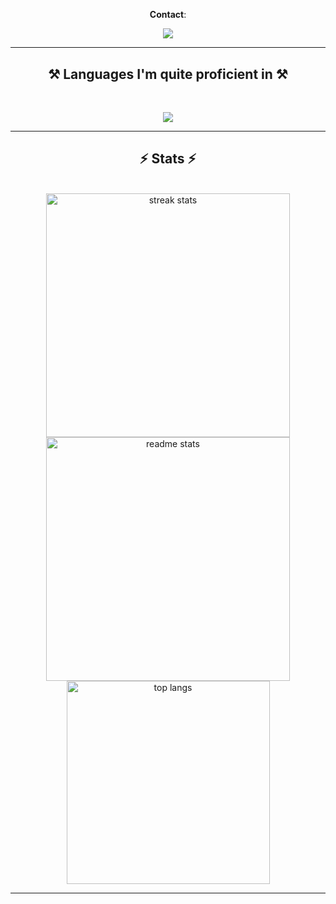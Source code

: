 
<h1 align="center">

</h1>

<br/>

<div align="center">

 **Contact**:
 
 </div>
 
<div align="center"> 
  <a href="mailto:douglasrico807@gmail.com">
    <img src="https://img.shields.io/badge/Gmail-333333?style=for-the-badge&logo=gmail&logoColor=red" />

  </a>
</div>

 <hr/>
 
<h2 align="center">⚒️ Languages I'm quite proficient in ⚒️</h2>
<br/>
<div align="center">

<p align="center">
  <a href="https://skillicons.dev">
    <img src="https://skillicons.dev/icons?i=git,html,css,py,java,linux"/>
  </a>
</p>

</div>

<hr/>

<h2 align="center">⚡ Stats ⚡</h2>
<br>
<div align=center>
  <img width=390 src="https://github-readme-streak-stats-salesp07.vercel.app/?user=Tony27273&count_private=true&theme=react&border_radius=10" alt="streak stats"/>

  <img width=390 src="https://github-readme-stats-salesp07.vercel.app/api?username=Tony27273&count_private=true&show_icons=true&theme=react&rank_icon=github&border_radius=10" alt="readme stats" />
  <br/>
  <img width=325 align="center" src="https://github-readme-stats-salesp07.vercel.app/api/top-langs/?username=Tony27273&hide=HTML&langs_count=8&layout=compact&theme=react&border_radius=10&size_weight=0.5&count_weight=0.5&exclude_repo=github-readme-stats" alt="top langs" />
</div>

<hr/>

</h1>

